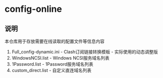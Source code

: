 # config-online

## 说明

本仓库用于存放需要在线读取的配置文件等信息内容

1. Full_config-dynamic.ini - Clash订阅链接转换模板 - 实际使用的动态调整版
2. WindowsNCSI.list - Windows NCSI服务域名列表
3. 1Password.list - 1Password服务域名列表
4. custom_direct.list - 自定义直连域名列表
